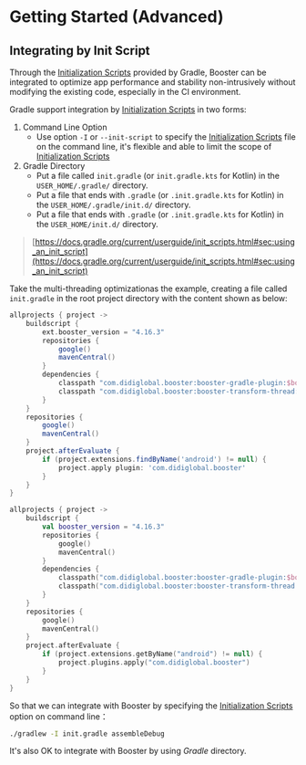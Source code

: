 # Getting Started (Advanced)

## Integrating by Init Script

Through the [Initialization Scripts](https://docs.gradle.org/current/userguide/init_scripts.html) provided by Gradle, Booster can be integrated to optimize app performance and stability non-intrusively without modifying the existing code, especially in the CI environment.

Gradle support integration by [Initialization Scripts](https://docs.gradle.org/current/userguide/init_scripts.html) in two forms:

1. Command Line Option
    - Use option `-I` or `--init-script` to specify the [Initialization Scripts](https://docs.gradle.org/current/userguide/init_scripts.html) file on the command line, it's flexible and able to limit the scope of [Initialization Scripts](https://docs.gradle.org/current/userguide/init_scripts.html)
1. Gradle Directory
    - Put a file called `init.gradle` (or `init.gradle.kts` for Kotlin) in the `USER_HOME/.gradle/` directory.
    - Put a file that ends with `.gradle` (or `.init.gradle.kts` for Kotlin) in the `USER_HOME/.gradle/init.d/` directory.
    - Put a file that ends with `.gradle` (or `.init.gradle.kts` for Kotlin) in the `USER_HOME/init.d/` directory.

> [https://docs.gradle.org/current/userguide/init_scripts.html#sec:using_an_init_script](https://docs.gradle.org/current/userguide/init_scripts.html#sec:using_an_init_script)

Take the multi-threading optimizationas the example, creating a file called `init.gradle` in the root project directory with the content shown as below:


<CodeGroup>
  <CodeGroupItem title="Groovy" active>

```groovy
allprojects { project ->
    buildscript {
        ext.booster_version = "4.16.3"
        repositories {
            google()
            mavenCentral()
        }
        dependencies {
            classpath "com.didiglobal.booster:booster-gradle-plugin:$booster_version"
            classpath "com.didiglobal.booster:booster-transform-thread:$booster_version"
        }
    }
    repositories {
        google()
        mavenCentral()
    }
    project.afterEvaluate {
        if (project.extensions.findByName('android') != null) {
            project.apply plugin: 'com.didiglobal.booster'
        }
    }
}
```

  </CodeGroupItem>
  <CodeGroupItem title="Kotlin">

```kotlin
allprojects { project ->
    buildscript {
        val booster_version = "4.16.3"
        repositories {
            google()
            mavenCentral()
        }
        dependencies {
            classpath("com.didiglobal.booster:booster-gradle-plugin:$booster_version")
            classpath("com.didiglobal.booster:booster-transform-thread:$booster_version")
        }
    }
    repositories {
        google()
        mavenCentral()
    }
    project.afterEvaluate {
        if (project.extensions.getByName("android") != null) {
            project.plugins.apply("com.didiglobal.booster")
        }
    }
}
```

  </CodeGroupItem>
</CodeGroup>

So that we can integrate with Booster by specifying the [Initialization Scripts](https://docs.gradle.org/current/userguide/init_scripts.html) option on command line：

```bash
./gradlew -I init.gradle assembleDebug
```

It's also OK to integrate with Booster by using *Gradle* directory.
